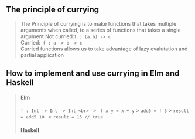 ## The principle of currying

> The Principle of currying is to make functions that takes multiple arguments when called, to a series of functions that takes a single argument
> Not curried:`f : (a,b) -> c ` <br>
> Curried:` f : a -> b -> c` <br>
> Curried functions allows us to take advantage of lazy evalutation and partial application

## How to implement and use currying in Elm and Haskell

> #### Elm <br>
>
> `f : Int -> Int -> Int <br> ` > ` f x y = x + y` > `add5 = f 5` > `result = add5 10 ` > `result = 15 // true `
>
> #### Haskell <br>
